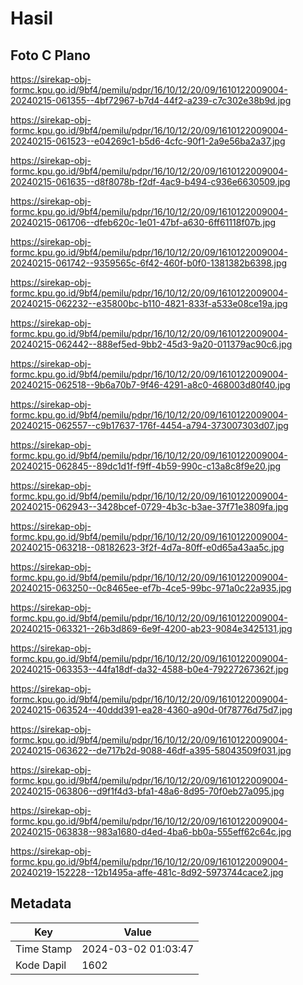 # Hasil

## Foto C Plano

https://sirekap-obj-formc.kpu.go.id/9bf4/pemilu/pdpr/16/10/12/20/09/1610122009004-20240215-061355--4bf72967-b7d4-44f2-a239-c7c302e38b9d.jpg

https://sirekap-obj-formc.kpu.go.id/9bf4/pemilu/pdpr/16/10/12/20/09/1610122009004-20240215-061523--e04269c1-b5d6-4cfc-90f1-2a9e56ba2a37.jpg

https://sirekap-obj-formc.kpu.go.id/9bf4/pemilu/pdpr/16/10/12/20/09/1610122009004-20240215-061635--d8f8078b-f2df-4ac9-b494-c936e6630509.jpg

https://sirekap-obj-formc.kpu.go.id/9bf4/pemilu/pdpr/16/10/12/20/09/1610122009004-20240215-061706--dfeb620c-1e01-47bf-a630-6ff61118f07b.jpg

https://sirekap-obj-formc.kpu.go.id/9bf4/pemilu/pdpr/16/10/12/20/09/1610122009004-20240215-061742--9359565c-6f42-460f-b0f0-1381382b6398.jpg

https://sirekap-obj-formc.kpu.go.id/9bf4/pemilu/pdpr/16/10/12/20/09/1610122009004-20240215-062232--e35800bc-b110-4821-833f-a533e08ce19a.jpg

https://sirekap-obj-formc.kpu.go.id/9bf4/pemilu/pdpr/16/10/12/20/09/1610122009004-20240215-062442--888ef5ed-9bb2-45d3-9a20-011379ac90c6.jpg

https://sirekap-obj-formc.kpu.go.id/9bf4/pemilu/pdpr/16/10/12/20/09/1610122009004-20240215-062518--9b6a70b7-9f46-4291-a8c0-468003d80f40.jpg

https://sirekap-obj-formc.kpu.go.id/9bf4/pemilu/pdpr/16/10/12/20/09/1610122009004-20240215-062557--c9b17637-176f-4454-a794-373007303d07.jpg

https://sirekap-obj-formc.kpu.go.id/9bf4/pemilu/pdpr/16/10/12/20/09/1610122009004-20240215-062845--89dc1d1f-f9ff-4b59-990c-c13a8c8f9e20.jpg

https://sirekap-obj-formc.kpu.go.id/9bf4/pemilu/pdpr/16/10/12/20/09/1610122009004-20240215-062943--3428bcef-0729-4b3c-b3ae-37f71e3809fa.jpg

https://sirekap-obj-formc.kpu.go.id/9bf4/pemilu/pdpr/16/10/12/20/09/1610122009004-20240215-063218--08182623-3f2f-4d7a-80ff-e0d65a43aa5c.jpg

https://sirekap-obj-formc.kpu.go.id/9bf4/pemilu/pdpr/16/10/12/20/09/1610122009004-20240215-063250--0c8465ee-ef7b-4ce5-99bc-971a0c22a935.jpg

https://sirekap-obj-formc.kpu.go.id/9bf4/pemilu/pdpr/16/10/12/20/09/1610122009004-20240215-063321--26b3d869-6e9f-4200-ab23-9084e3425131.jpg

https://sirekap-obj-formc.kpu.go.id/9bf4/pemilu/pdpr/16/10/12/20/09/1610122009004-20240215-063353--44fa18df-da32-4588-b0e4-79227267362f.jpg

https://sirekap-obj-formc.kpu.go.id/9bf4/pemilu/pdpr/16/10/12/20/09/1610122009004-20240215-063524--40ddd391-ea28-4360-a90d-0f78776d75d7.jpg

https://sirekap-obj-formc.kpu.go.id/9bf4/pemilu/pdpr/16/10/12/20/09/1610122009004-20240215-063622--de717b2d-9088-46df-a395-58043509f031.jpg

https://sirekap-obj-formc.kpu.go.id/9bf4/pemilu/pdpr/16/10/12/20/09/1610122009004-20240215-063806--d9f1f4d3-bfa1-48a6-8d95-70f0eb27a095.jpg

https://sirekap-obj-formc.kpu.go.id/9bf4/pemilu/pdpr/16/10/12/20/09/1610122009004-20240215-063838--983a1680-d4ed-4ba6-bb0a-555eff62c64c.jpg

https://sirekap-obj-formc.kpu.go.id/9bf4/pemilu/pdpr/16/10/12/20/09/1610122009004-20240219-152228--12b1495a-affe-481c-8d92-5973744cace2.jpg


## Metadata

| Key        | Value               |
| ---------- | ------------------- |
| Time Stamp | 2024-03-02 01:03:47 |
| Kode Dapil | 1602                |




